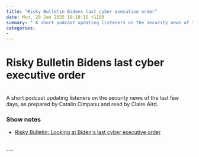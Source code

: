 ```yaml
---
title: "Risky Bulletin Bidens last cyber executive order"
date: Mon, 20 Jan 2025 10:18:15 +1100
summary: " A short podcast updating listeners on the security news of the last few days, as prepared by Catalin Cimpanu and read by"
categories: 
- 
---
```

# Risky Bulletin Bidens last cyber executive order


<br/>
A short podcast updating listeners on the security news of the last few days, as prepared by Catalin Cimpanu and read by Claire Aird.

### Show notes

-   [Risky Bulletin: Looking at Biden's last cyber executive order](https://risky.biz/risky-bulletin-looking-at-bidens-last-cyber-executive-order/)

<br/>
---
